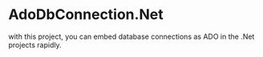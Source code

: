 # AdoDbConnection.Net
with this project, you can embed database connections as ADO in the .Net projects rapidly.
